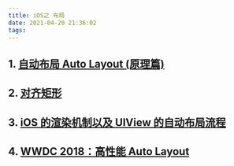 ```yaml
---
title: iOS之 布局
date: 2021-04-20 21:36:02
tags:  
---
```


## 1. [自动布局 Auto Layout (原理篇)](https://www.jianshu.com/p/3a872a0bfe11)

## 2. [对齐矩形](https://juejin.cn/post/6844903438690549768)

## 3. [iOS 的渲染机制以及 UIView 的自动布局流程](https://www.dazhuanlan.com/2020/01/31/5e33cdfb28a2a/)

## 4. [WWDC 2018：高性能 Auto Layout](https://juejin.cn/post/6844903619360194568)
